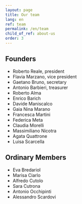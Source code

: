 ```yaml
---
layout: page
title: Our team
lang: en
ref: team
permalink: /en/team
child_of_ref: about-us
order: 3
---
```


## Founders

- Roberto Reale, president
- Flavia Marzano, vice president
- Gaetano Bruno, secretary
- Antonio Barbieri, treasurer
- Roberto Alma
- Enrico Barich
- Davide Maniscalco
- Gaia Nina Marano
- Francesca Martini
- Federica Meta
- Claudia Morelli
- Massimiliano Nicotra
- Agata Quattrone
- Luisa Scarcella

## Ordinary Members

- Eva Bredariol
- Marisa Ciarlo
- Alfredo Cutolo
- Sara Cutrona
- Antonio Occhipinti
- Alessandro Scardovi
